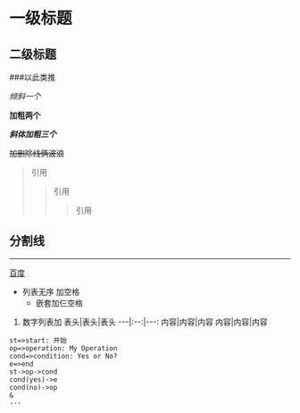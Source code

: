 # 一级标题

## 二级标题

###以此类推

*倾斜一个*

**加粗两个**

***斜体加粗三个***

~~加删除线俩波浪~~

>引用
>>引用
>>>引用

分割线
---
***

[百度](http://baidu.com)

* 列表无序 加空格
   + 嵌套加仨空格
1. 数字列表加
表头|表头|表头
---|:--:|---:
内容|内容|内容
内容|内容|内容

```flow
st=>start: 开始
op=>operation: My Operation
cond=>condition: Yes or No?
e=>end
st->op->cond
cond(yes)->e
cond(no)->op
&
···

